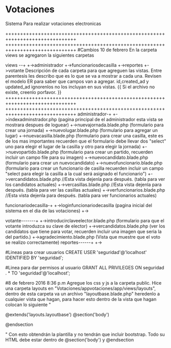 # Votaciones
Sistema Para realizar votaciones electronicas

++++++++++++++++++++++++++++++++++++++++++++++++++++++++++++++++++++++++++++++
++++++++++++++++++++++++++++++++++++++++++++++++++++++++++++++++++++++++++++++
#Cambios 10 de febrero 
En la carpeta views se agregaron la siguientes carpetas

views --+
        +->administrador
        +->funcionariosdecasilla
        +->reportes
        +->votante
Descripción de cada carpeta para que agreguen las vistas. Entre parentesis les describo que es lo que se va a mostrar a cada una. Revisen el modelo ER para saber que campos van a agregar. id,created_ad y updated_ad ignorenlos no los incluyan en sus vistas. {{ Si el archivo no existe, creenlo porfavor. }}
++++++++++++++++++++++++++++++++++++++++++++++++++++++++++++++++++++++++++++++
++++++++++++++++++++++++++++++++++++++++++++++++++++++++++++++++++++++++++++++
administrador-+
            +->indexadminstrador.php 
                (pagina principal de el administrador esta vista se mostrara despues de loguear)
            +->nuevajornada.blade.php
                (formulario para crear una jornada)
            +->nuevolugar.blade.php
                (formulario para agregar un lugar)
            +->nuevacasilla.blade.php
                (formulario para crear una casilla, este es de los mas importantes recuerden que el formulario debe llevar dos "select" uno para elegir el lugar de la casilla y otro para elegir la jornada)
            +->nuevopartido.blade.php
                (formulario para crear un partido, recuerden incluir un campo file para su imagen)
            +->nuevocandidato.blade.php
                (formulario para crear un nuevocandidato)
            +->nuevofuncionario.blade.php
                (formulario para crear un funcionario de casilla recuerden incluir un campo "select para elegir la casilla a la cual será asignado el funcionario")
            +->vercandidatos.blade.php //Esta vista dejenla para después.
                (tabla para ver los candidatos actuales)
            +->vercasillas.blade.php   //Esta vista dejenla para después.
                (tabla para ver las casillas actuales)
            +->verfuncionarios.blade.php //Esta vista dejenla para después.
                (tabla para ver funcionarios actuales)

funcionariodecasilla-+
            +->loginfuncionariodecasilla
                    (pagina inicial del sistema en el dia de las votaciones)
            +->

votante-------+
            +->introducirclaveelector.blade.php
                (formulario para que el votante introduzca su clave de elector)
            +->vercandidatos.blade.php
                (ver los candidatos que tiene para votar, recuerden incluir una imagen que seria la del partido.)
            +->agradecimiento.blade.php
                (Vista que muestre que el voto se realizo correctamente)
reportes------+
            +->


#Lineas para crear usuarios 
CREATE USER 'seguridad'@'localhost' IDENTIFIED BY 'seguridad';

#Linea para dar permisos al usuario
GRANT ALL PRIVILEGES ON seguridad . * TO 'seguridad'@'localhost';


#8 de febrero 2016 8:36 p.m
Agregue los css y js a la carpeta public.
Hice una carpeta layouts en "Votaciones/appvotaciones/app/views/layouts", dentro de esta carpeta va un archivo "layoutbase.blade.php" heredenlo a cualquier vista que hagan, para hacer esto dentro de la vista que hagan colocan lo siguiente "

@extends('layouts.layoutbase')
@section('body')

@endsection

"
Con esto obtendrán la plantilla y no tendrán que incluir bootstrap.
Todo su HTML debe estar dentro de @section('body') y @endsection

